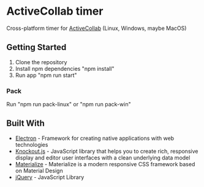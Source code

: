 # ActiveCollab timer

Cross-platform timer for [ActiveCollab](https://activecollab.com/) (Linux, Windows, maybe MacOS)

## Getting Started

1. Clone the repository
1. Install npm dependencies "npm install"
1. Run app "npm run start"

### Pack

Run "npm run pack-linux" or "npm run pack-win" 

## Built With

* [Electron](https://electronjs.org/) - Framework for creating native applications with web technologies
* [Knockout.js](https://knockoutjs.com/) - JavaScript library that helps you to create rich, responsive display and editor user interfaces with a clean underlying data model
* [Materialize](https://materializecss.com/) - Materialize is a modern responsive CSS framework based on Material Design
* [jQuery](https://jquery.com/) - JavaScript Library
